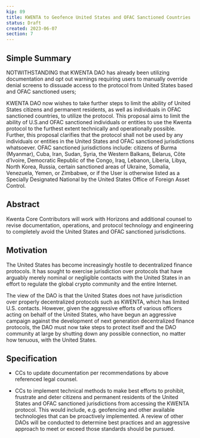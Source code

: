 ```yaml
---
kip: 89
title: KWENTA to Geofence United States and OFAC Sanctioned Countries
status: Draft
created: 2023-06-07
section: 7
---	
```


## Simple Summary
	
NOTWITHSTANDING that KWENTA DAO has already been utilizing documentation and opt out warnings requiring users to manually override denial screens to dissuade access to the protocol from United States based and OFAC sanctioned users;

KWENTA DAO now wishes to take further steps to limit the ability of United States citizens and permanent residents, as well as individuals in OFAC sanctioned countries, to utilize the protocol. This proposal aims to limit the ability of U.S.and OFAC sanctioned individuals or entities to use the Kwenta protocol to the furthest extent technically and operationally possible. Further, this proposal clarifies that the protocol shall not be used by any individuals or entities in the United States and OFAC sanctioned jurisdictions whatsoever. OFAC sanctioned jurisdictions include: citizens of Burma (Myanmar), Cuba, Iran, Sudan, Syria, the Western Balkans, Belarus, Côte d’Ivoire, Democratic Republic of the Congo, Iraq, Lebanon, Liberia, Libya, North Korea, Russia, certain sanctioned areas of Ukraine, Somalia, Venezuela, Yemen, or Zimbabwe, or if the User is otherwise listed as a Specially Designated National by the United States Office of Foreign Asset Control.
	
## Abstract
	
Kwenta Core Contributors will work with Horizons and additional counsel to revise documentation, operations, and protocol technology and engineering to completely avoid the United States and OFAC sanctioned jurisdictions.
	
## Motivation

The United States has become increasingly hostile to decentralized finance protocols. It has sought to exercise jurisdiction over protocols that have arguably merely nominal or negligible contacts with the United States in an effort to regulate the global crypto community and the entire Internet.

The view of the DAO is that the United States does not have jurisdiction over properly decentralized protocols such as KWENTA, which has limited U.S. contacts. However, given the aggressive efforts of various officers acting on behalf of the United States, who have begun an aggressive campaign against the development of next generation decentralized finance protocols, the DAO must now take steps to protect itself and the DAO community at large by shutting down any possible connection, no matter how tenuous, with the United States. 
	
## Specification

- CCs to update documentation per recommendations by above referenced legal counsel.

- CCs to implement technical methods to make best efforts to prohibit, frustrate and deter citizens and permanent residents of the United States and OFAC sanctioned jurisdictions  from accessing the KWENTA protocol. This would include, e.g. geofencing and other available technologies that can be proactively implemented. A review of other DAOs will be conducted to determine best practices and an aggressive approach to meet or exceed those standards should be pursued.